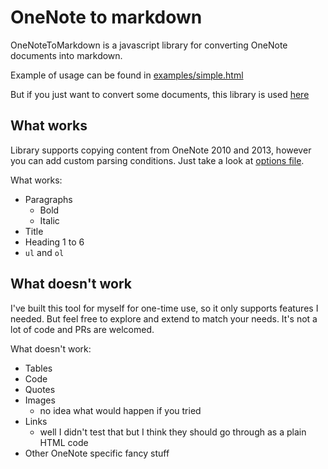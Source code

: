 OneNote to markdown
===================

OneNoteToMarkdown is a javascript library for converting OneNote documents into markdown.

Example of usage can be found in [examples/simple.html](./examples/simple.html)

But if you just want to convert some documents, this library is used [here](http://jirka-mayer.github.io/onenote-to-markdown)

## What works

Library supports copying content from OneNote 2010 and 2013, however you can add custom parsing conditions. Just take a look at [options file](./src/options.js).

What works:

- Paragraphs
    - Bold
    - Italic
- Title
- Heading 1 to 6
- `ul` and `ol`

## What doesn't work

I've built this tool for myself for one-time use, so it only supports features I needed. But feel free to explore and extend to match your needs. It's not a lot of code and PRs are welcomed.

What doesn't work:

- Tables
- Code
- Quotes
- Images
    - no idea what would happen if you tried
- Links
    - well I didn't test that but I think they should go through as a plain HTML code
- Other OneNote specific fancy stuff